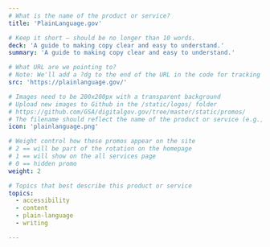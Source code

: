 ```yaml
---
# What is the name of the product or service?
title: 'PlainLanguage.gov'

# Keep it short — should be no longer than 10 words.
deck: 'A guide to making copy clear and easy to understand.'
summary: 'A guide to making copy clear and easy to understand.'

# What URL are we pointing to?
# Note: We'll add a ?dg to the end of the URL in the code for tracking purposes
src: 'https://plainlanguage.gov/'

# Images need to be 200x200px with a transparent background
# Upload new images to Github in the /static/logos/ folder
# https://github.com/GSA/digitalgov.gov/tree/master/static/promos/
# The filename should reflect the name of the product or service (e.g., challenge-gov.png)
icon: 'plainlanguage.png'

# Weight control how these promos appear on the site
# 2 == will be part of the rotation on the homepage
# 1 == will show on the all services page
# 0 == hidden promo
weight: 2

# Topics that best describe this product or service
topics:
  - accessibility
  - content
  - plain-language
  - writing

---
```


